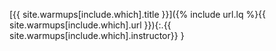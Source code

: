 [{{ site.warmups[include.which].title }}]({% include url.lq %}{{ site.warmups[include.which].url }}){:.{{ site.warmups[include.which].instructor}} }